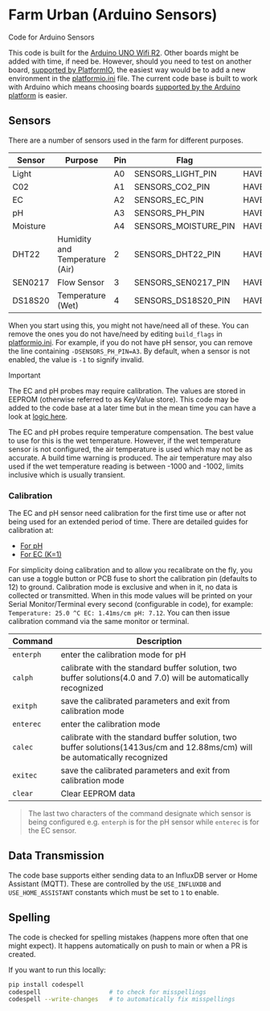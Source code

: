 # Farm Urban (Arduino Sensors)

Code for Arduino Sensors

This code is built for the [Arduino UNO Wifi R2](https://store.arduino.cc/products/arduino-uno-wifi-rev2). Other boards might be added with time, if need be. However, should you need to test on another board, [supported by PlatformIO](https://docs.platformio.org/en/latest/boards/index.html), the easiest way would be to add a new environment in the [platformio.ini](./platformio.ini) file. The current code base is built to work with Arduino which means choosing boards [supported by the Arduino platform](https://docs.platformio.org/en/latest/frameworks/arduino.html#boards) is easier.

## Sensors

There are a number of sensors used in the farm for different purposes.

|Sensor|Purpose|Pin|Flag|Macro|
|--|--|--|--|--|
|Light||A0|SENSORS_LIGHT_PIN|HAVE_LIGHT|
|C02||A1|SENSORS_CO2_PIN|HAVE_CO2|
|EC||A2|SENSORS_EC_PIN|HAVE_EC|
|pH||A3|SENSORS_PH_PIN|HAVE_PH|
|Moisture||A4|SENSORS_MOISTURE_PIN|HAVE_MOISTURE|
|DHT22|Humidity and Temperature (Air)|2|SENSORS_DHT22_PIN|HAVE_TEMP_HUMIDITY|
|SEN0217|Flow Sensor|3|SENSORS_SEN0217_PIN|HAVE_FLOW|
|DS18S20|Temperature (Wet)|4|SENSORS_DS18S20_PIN|HAVE_TEMP_WET|

When you start using this, you might not have/need all of these. You can remove the ones you do not have/need by editing `build_flags` in [platformio.ini](./platformio.ini). For example, if you do not have pH sensor, you can remove the line containing `-DSENSORS_PH_PIN=A3`. By default, when a sensor is not enabled, the value is `-1` to signify invalid.

> [!IMPORTANT]
> The EC and pH probes may require calibration. The values are stored in EEPROM (otherwise referred to as KeyValue store). This code may be added to the code base at a later time but in the mean time you can have a look at [logic here](https://github.com/farm-urban/fufarm_rpi_arduino_shield).
>
> The EC and pH probes require temperature compensation. The best value to use for this is the wet temperature. However, if the wet temperature sensor is not configured, the air temperature is used which may not be as accurate. A build time warning is produced.
> The air temperature may also used if the wet temperature reading is between -1000 and -1002, limits inclusive which is usually transient.

### Calibration

The EC and pH sensor need calibration for the first time use or after not being used for an extended period of time. There are detailed guides for calibration at:

- [For pH](https://wiki.dfrobot.com/Gravity__Analog_pH_Sensor_Meter_Kit_V2_SKU_SEN0161-V2)
- [For EC (K=1)](https://wiki.dfrobot.com/Gravity__Analog_Electrical_Conductivity_Sensor___Meter_V2__K%3D1__SKU_DFR0300)

For simplicity doing calibration and to allow you recalibrate on the fly, you can use a toggle button or PCB fuse to short the calibration pin (defaults to 12) to ground. Calibration mode is exclusive and when in it, no data is collected or transmitted. When in this mode values will be printed on your Serial Monitor/Terminal every second (configurable in code), for example: `Temperature: 25.0 ^C EC: 1.41ms/cm pH: 7.12`. You can then issue calibration command via the same monitor or terminal.

|Command|Description|
|--|--|
|`enterph`|enter the calibration mode for pH|
|`calph`|calibrate with the standard buffer solution, two buffer solutions(4.0 and 7.0) will be automatically recognized|
|`exitph`|save the calibrated parameters and exit from calibration mode|
|`enterec`|enter the calibration mode|
|`calec`|calibrate with the standard buffer solution, two buffer solutions(1413us/cm and 12.88ms/cm) will be automatically recognized|
|`exitec`|save the calibrated parameters and exit from calibration mode|
|`clear`|Clear EEPROM data|

> The last two characters of the command designate which sensor is being configured e.g. `enterph` is for the pH sensor while `enterec` is for the EC sensor.

## Data Transmission

The code base supports either sending data to an InfluxDB server or Home Assistant (MQTT). These are controlled by the `USE_INFLUXDB` and `USE_HOME_ASSISTANT` constants which must be set to `1` to enable.

## Spelling

The code is checked for spelling mistakes (happens more often that one might expect). It happens automatically on push to main or when a PR is created.

If you want to run this locally:

```bash
pip install codespell
codespell                   # to check for misspellings
codespell --write-changes   # to automatically fix misspellings
```

